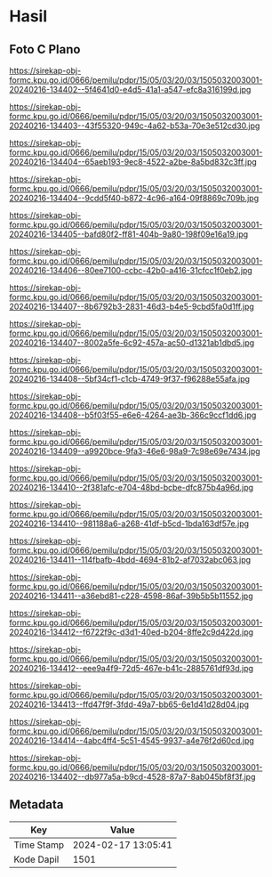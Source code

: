 # Hasil

## Foto C Plano

https://sirekap-obj-formc.kpu.go.id/0666/pemilu/pdpr/15/05/03/20/03/1505032003001-20240216-134402--5f4641d0-e4d5-41a1-a547-efc8a316199d.jpg

https://sirekap-obj-formc.kpu.go.id/0666/pemilu/pdpr/15/05/03/20/03/1505032003001-20240216-134403--43f55320-949c-4a62-b53a-70e3e512cd30.jpg

https://sirekap-obj-formc.kpu.go.id/0666/pemilu/pdpr/15/05/03/20/03/1505032003001-20240216-134404--65aeb193-9ec8-4522-a2be-8a5bd832c3ff.jpg

https://sirekap-obj-formc.kpu.go.id/0666/pemilu/pdpr/15/05/03/20/03/1505032003001-20240216-134404--9cdd5f40-b872-4c96-a164-09f8869c709b.jpg

https://sirekap-obj-formc.kpu.go.id/0666/pemilu/pdpr/15/05/03/20/03/1505032003001-20240216-134405--bafd80f2-ff81-404b-9a80-198f09e16a19.jpg

https://sirekap-obj-formc.kpu.go.id/0666/pemilu/pdpr/15/05/03/20/03/1505032003001-20240216-134406--80ee7100-ccbc-42b0-a416-31cfcc1f0eb2.jpg

https://sirekap-obj-formc.kpu.go.id/0666/pemilu/pdpr/15/05/03/20/03/1505032003001-20240216-134407--8b6792b3-2831-46d3-b4e5-9cbd5fa0d1ff.jpg

https://sirekap-obj-formc.kpu.go.id/0666/pemilu/pdpr/15/05/03/20/03/1505032003001-20240216-134407--8002a5fe-6c92-457a-ac50-d1321ab1dbd5.jpg

https://sirekap-obj-formc.kpu.go.id/0666/pemilu/pdpr/15/05/03/20/03/1505032003001-20240216-134408--5bf34cf1-c1cb-4749-9f37-f96288e55afa.jpg

https://sirekap-obj-formc.kpu.go.id/0666/pemilu/pdpr/15/05/03/20/03/1505032003001-20240216-134408--b5f03f55-e6e6-4264-ae3b-366c9ccf1dd6.jpg

https://sirekap-obj-formc.kpu.go.id/0666/pemilu/pdpr/15/05/03/20/03/1505032003001-20240216-134409--a9920bce-9fa3-46e6-98a9-7c98e69e7434.jpg

https://sirekap-obj-formc.kpu.go.id/0666/pemilu/pdpr/15/05/03/20/03/1505032003001-20240216-134410--2f381afc-e704-48bd-bcbe-dfc875b4a96d.jpg

https://sirekap-obj-formc.kpu.go.id/0666/pemilu/pdpr/15/05/03/20/03/1505032003001-20240216-134410--981188a6-a268-41df-b5cd-1bda163df57e.jpg

https://sirekap-obj-formc.kpu.go.id/0666/pemilu/pdpr/15/05/03/20/03/1505032003001-20240216-134411--114fbafb-4bdd-4694-81b2-af7032abc063.jpg

https://sirekap-obj-formc.kpu.go.id/0666/pemilu/pdpr/15/05/03/20/03/1505032003001-20240216-134411--a36ebd81-c228-4598-86af-39b5b5b11552.jpg

https://sirekap-obj-formc.kpu.go.id/0666/pemilu/pdpr/15/05/03/20/03/1505032003001-20240216-134412--f6722f9c-d3d1-40ed-b204-8ffe2c9d422d.jpg

https://sirekap-obj-formc.kpu.go.id/0666/pemilu/pdpr/15/05/03/20/03/1505032003001-20240216-134412--eee9a4f9-72d5-467e-b41c-2885761df93d.jpg

https://sirekap-obj-formc.kpu.go.id/0666/pemilu/pdpr/15/05/03/20/03/1505032003001-20240216-134413--ffd47f9f-3fdd-49a7-bb65-6e1d41d28d04.jpg

https://sirekap-obj-formc.kpu.go.id/0666/pemilu/pdpr/15/05/03/20/03/1505032003001-20240216-134414--4abc4ff4-5c51-4545-9937-a4e76f2d60cd.jpg

https://sirekap-obj-formc.kpu.go.id/0666/pemilu/pdpr/15/05/03/20/03/1505032003001-20240216-134402--db977a5a-b9cd-4528-87a7-8ab045bf8f3f.jpg


## Metadata

| Key        | Value               |
| ---------- | ------------------- |
| Time Stamp | 2024-02-17 13:05:41 |
| Kode Dapil | 1501                |



